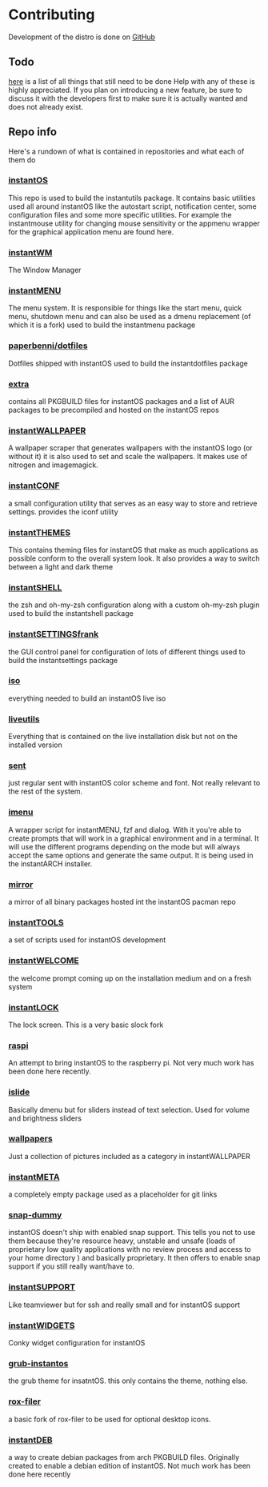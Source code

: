 # Contributing

Development of the distro is done on [GitHub](https://github.com/instantOS)

## Todo

[here](https://github.com/instantOS/instantOS/projects/1) is a list of all things that still need to be done
Help with any of these is highly appreciated. 
If you plan on introducing a new feature, be sure to discuss it with the developers first to make sure it is actually wanted and does not already exist. 

## Repo info

Here's a rundown of what is contained in repositories and what each of them do

### [instantOS](https://github.com/instantOS/instantOS)

This repo is used to build the instantutils package. 
It contains basic utilities used all around instantOS like the autostart script, notification center, 
some configuration files and some more specific utilities. 
For example the instantmouse utility for changing mouse sensitivity or the appmenu wrapper for the graphical application menu are found here. 

### [instantWM](https://github.com/instantOS/instantWM)

The Window Manager

### [instantMENU](https://github.com/instantOS/instantMENU)

The menu system. It is responsible for things like the start menu, quick menu, shutdown menu and can also be used as a dmenu replacement (of which it is a fork)
used to build the instantmenu package

### [paperbenni/dotfiles](https://github.com/paperbenni/dotfiles)

Dotfiles shipped with instantOS
used to build the instantdotfiles package

### [extra](https://github.com/instantOS/extra)

contains all PKGBUILD files for instantOS packages and a list of AUR packages to be precompiled and hosted on the instantOS repos

### [instantWALLPAPER](https://github.com/instantOS/instantWALLPAPER)

A wallpaper scraper that generates wallpapers with the instantOS logo (or without it)
it is also used to set and scale the wallpapers. It makes use of nitrogen and imagemagick. 

### [instantCONF](https://github.com/instantOS/instantCONF)

a small configuration utility that serves as an easy way to store and retrieve settings. 
provides the iconf utility

### [instantTHEMES](https://github.com/instantOS/instantTHEMES)

This contains theming files for instantOS that make as much applications as possible conform to the overall system look. 
It also provides a way to switch between a light and dark theme 

### [instantSHELL](https://github.com/instantOS/instantSHELL)

the zsh and oh-my-zsh configuration along with a custom oh-my-zsh plugin
used to build the instantshell package

### [instantSETTINGSfrank](https://github.com/instantOS/instantSETTINGSfrank)

the GUI control panel for configuration of lots of different things
used to build the instantsettings package

### [iso](https://github.com/instantOS/iso)

everything needed to build an instantOS live iso

### [liveutils](https://github.com/instantOS/liveutils)

Everything that is contained on the live installation disk but not on the installed version

### [sent](https://github.com/instantOS/sent)

just regular sent with instantOS color scheme and font. Not really relevant to the rest of the system. 

### [imenu](https://github.com/instantOS/imenu)

A wrapper script for instantMENU, fzf and dialog. With it you're able to create prompts that will work in a graphical environment and in a terminal. 
It will use the different programs depending on the mode but will always accept the same options and generate the same output. 
It is being used in the instantARCH installer. 

### [mirror](https://github.com/instantOS/mirror)

a mirror of all binary packages hosted int the instantOS pacman repo

### [instantTOOLS](https://github.com/instantOS/instantTOOLS)

a set of scripts used for instantOS development

### [instantWELCOME](https://github.com/instantOS/instantWELCOME)

the welcome prompt coming up on the installation medium and on a fresh system

### [instantLOCK](https://github.com/instantOS/instantLOCK)

The lock screen. This is a very basic slock fork

### [raspi](https://github.com/instantOS/raspi)

An attempt to bring instantOS to the raspberry pi. Not very much work has been done here recently. 

### [islide](https://github.com/instantOS/islide)

Basically dmenu but for sliders instead of text selection. Used for volume and brightness sliders

### [wallpapers](https://github.com/instantOS/wallpapers)

Just a collection of pictures included as a category in instantWALLPAPER

### [instantMETA](https://github.com/instantOS/instantMETA)

a completely empty package used as a placeholder for git links

### [snap-dummy](https://github.com/instantOS/snap-dummy)

instantOS doesn't ship with enabled snap support.
This tells you not to use them because they're resource heavy, 
unstable and unsafe
(loads of proprietary low quality applications with no review process
and access to your home directory )
and basically proprietary. It then offers to enable snap support
if you still really want/have to. 

### [instantSUPPORT](https://github.com/instantOS/instantSUPPORT)

Like teamviewer but for ssh and really small and for instantOS support

### [instantWIDGETS](https://github.com/instantOS/instantWIDGETS)

Conky widget configuration for instantOS

### [grub-instantos](https://github.com/instantOS/grub-instantos)

the grub theme for insatntOS. this only contains the theme, nothing else. 

### [rox-filer](https://github.com/instantOS/rox-filer)

a basic fork of rox-filer to be used for optional desktop icons. 

### [instantDEB](https://github.com/instantOS/instantDEB)

a way to create debian packages from arch PKGBUILD files. 
Originally created to enable a debian edition of instantOS. 
Not much work has been done here recently
